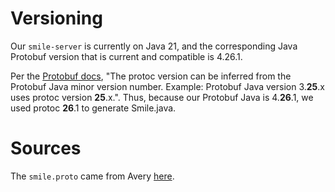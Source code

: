 # Versioning
Our `smile-server` is currently on Java 21, and the corresponding Java Protobuf version that is current and compatible is 4.26.1.

Per the [Protobuf docs](https://protobuf.dev/support/version-support/#java), "The protoc version can be inferred from the Protobuf Java minor version number. Example: Protobuf Java version 3.**25**.x uses protoc version **25**.x.". Thus, because our Protobuf Java is 4.**26**.1, we used protoc **26**.1 to generate Smile.java.

# Sources
The `smile.proto` came from Avery [here](https://github.com/mskcc/mskprotobuf/blob/tempo/smile).
